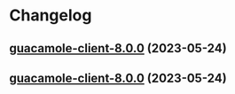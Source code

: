 # Changelog



## [guacamole-client-8.0.0](https://github.com/truecharts/charts/compare/guacamole-client-7.0.25...guacamole-client-8.0.0) (2023-05-24)




## [guacamole-client-8.0.0](https://github.com/truecharts/charts/compare/guacamole-client-7.0.25...guacamole-client-8.0.0) (2023-05-24)

